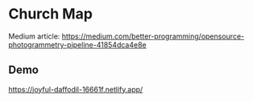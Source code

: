 # Church Map

Medium article: https://medium.com/better-programming/opensource-photogrammetry-pipeline-41854dca4e8e

## Demo

https://joyful-daffodil-16661f.netlify.app/
